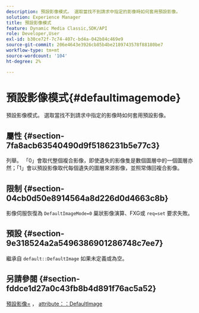 ```yaml
---
description: 預設影像模式。 選取當找不到請求中指定的影像時如何套用預設影像。
solution: Experience Manager
title: 預設影像模式
feature: Dynamic Media Classic,SDK/API
role: Developer,User
exl-id: b30ce72f-7c74-407c-bd4a-042b84c469e9
source-git-commit: 206e4643e3926cb85b4be2189743578f88180be7
workflow-type: tm+mt
source-wordcount: '104'
ht-degree: 2%

---
```


# 預設影像模式{#defaultimagemode}

預設影像模式。 選取當找不到請求中指定的影像時如何套用預設影像。

## 屬性 {#section-7fa8acb63540490d9f5186231b5e77c3}

列舉。 「0」會取代整個複合影像，即使遺失的影像隻是數個圖層中的一個圖層亦然；「1」會以預設影像取代每個遺失的圖層來源影像，並照常傳回複合影像。

## 限制 {#section-04cb0d50e8914564a8d226d0d4663c8b}

影像伺服恢復為 `DefaultImageMode=0` 巢狀影像演算、FXG或 `req=set` 要求失敗。

## 預設 {#section-9e318524a2a5496386901286748c7ee7}

繼承自 `default::DefaultImage` 如果未定義或為空。

## 另請參閱 {#section-fddce1d27a0c43fb8b4d891f76ac5a52}

[預設影像=](../../../../../is-api/image-catalog/image-serving-api-ref/c-image-catalog-reference/c-attributes-reference/r-is-cat-defaultimage.md#reference-8e9900e129f54ed68462a3c2fc3bc433) ， [attribute：：DefaultImage](../../../../../is-api/http-ref/image-serving-api-ref/c-http-protocol-reference/c-command-reference/r-is-http-defaultimage.md#reference-209aa6ce830f490483412eb26af67fd2)
